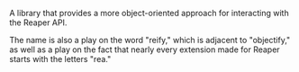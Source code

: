 A library that provides a more object-oriented approach for interacting with the Reaper API. 

The name is also a play on the word "reify," which is adjacent to "objectify," as well as a play on the fact that nearly every extension made for Reaper starts with the letters "rea."
